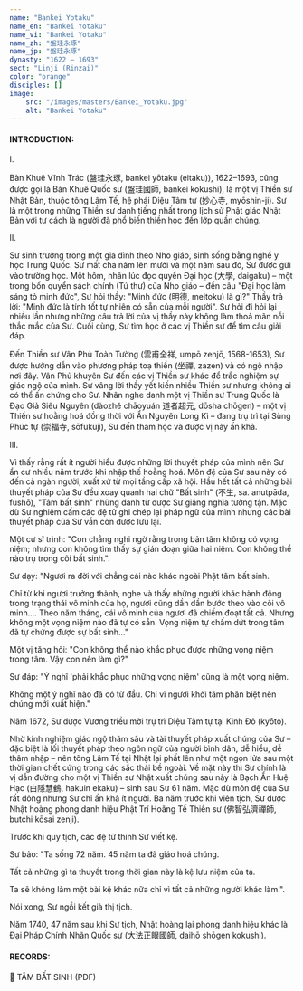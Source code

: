 ```yaml
---
name: "Bankei Yotaku"
name_en: "Bankei Yotaku"
name_vi: "Bankei Yotaku"
name_zh: "盤珪永琢"
name_jp: "盤珪永琢"
dynasty: "1622 — 1693"
sect: "Linji (Rinzai)"
color: "orange"
disciples: []
image: 
    src: "/images/masters/Bankei_Yotaku.jpg"
    alt: "Bankei Yotaku"
---
```


#### INTRODUCTION:

I.

Bàn Khuê Vĩnh Trác (盤珪永琢, bankei yōtaku (eitaku)), 1622–1693, cũng được gọi là Bàn Khuê Quốc sư (盤珪國師, bankei kokushi), là một vị Thiền sư Nhật Bản, thuộc tông Lâm Tế, hệ phái Diệu Tâm tự (妙心寺, myōshin-ji). Sư là một trong những Thiền sư danh tiếng nhất trong lịch sử Phật giáo Nhật Bản với tư cách là người đã phổ biến thiền học đến lớp quần chúng.

II.

Sư sinh trưởng trong một gia đình theo Nho giáo, sinh sống bằng nghề y học Trung Quốc. Sư mất cha năm lên mười và một năm sau đó, Sư được gửi vào trường học. Một hôm, nhân lúc đọc quyển Đại học (大學, daigaku) – một trong bốn quyển sách chính (Tứ thư) của Nho giáo – đến câu "Đại học làm sáng tỏ minh đức", Sư hỏi thầy: "Minh đức (明德, meitoku) là gì?" Thầy trả lời: "Minh đức là tính tốt tự nhiên có sẵn của mỗi người". Sư hỏi đi hỏi lại nhiều lần nhưng những câu trả lời của vị thầy này không làm thoả mãn nỗi thắc mắc của Sư. Cuối cùng, Sư tìm học ở các vị Thiền sư để tìm câu giải đáp.

Đến Thiền sư Vân Phủ Toàn Tường (雲甫全祥, umpō zenjō, 1568-1653), Sư được hướng dẫn vào phương pháp toạ thiền (坐禪, zazen) và có ngộ nhập nơi đây. Vân Phủ khuyên Sư đến các vị Thiền sư khác để trắc nghiệm sự giác ngộ của mình. Sư vâng lời thầy yết kiến nhiều Thiền sư nhưng không ai có thể ấn chứng cho Sư. Nhân nghe danh một vị Thiền sư Trung Quốc là Đạo Giả Siêu Nguyên (dàozhě chāoyuán 道者超元, dōsha chōgen) – một vị Thiền sư hoằng hoá đồng thời với Ẩn Nguyên Long Kì – đang trụ trì tại Sùng Phúc tự (崇福寺, sōfukuji), Sư đến tham học và được vị này ấn khả.

III.

Vì thấy rằng rất ít người hiểu được những lời thuyết pháp của mình nên Sư ẩn cư nhiều năm trước khi nhập thế hoằng hoá. Môn đệ của Sư sau này có đến cả ngàn người, xuất xứ từ mọi tầng cấp xã hội. Hầu hết tất cả những bài thuyết pháp của Sư đều xoay quanh hai chữ "Bất sinh" (不生, sa. anutpāda, fushō), "Tâm bất sinh" những danh từ được Sư giảng nghĩa tường tận. Mặc dù Sư nghiêm cấm các đệ tử ghi chép lại pháp ngữ của mình nhưng các bài thuyết pháp của Sư vẫn còn được lưu lại.

Một cư sĩ trình: "Con chẳng nghi ngờ rằng trong bản tâm không có vọng niệm; nhưng con không tìm thấy sự gián đoạn giữa hai niệm. Con không thể nào trụ trong cõi bất sinh.".

Sư dạy: "Ngươi ra đời với chẳng cái nào khác ngoài Phật tâm bất sinh. 

Chỉ từ khi ngươi trưởng thành, nghe và thấy những người khác hành động trong trạng thái vô minh của họ, ngươi cũng dần dần bước theo vào cõi vô minh.... Theo năm tháng, cái vô minh của ngươi đã chiếm đoạt tất cả. Nhưng không một vọng niệm nào đã tự có sẵn. Vọng niệm tự chấm dứt trong tâm đã tự chứng được sự bất sinh..."

Một vị tăng hỏi: "Con không thể nào khắc phục được những vọng niệm trong tâm. Vậy con nên làm gì?"

Sư đáp: "Ý nghĩ 'phải khắc phục những vọng niệm' cũng là một vọng niệm. 

Không một ý nghĩ nào đã có từ đầu. Chỉ vì ngươi khởi tâm phân biệt nên chúng mới xuất hiện."

Năm 1672, Sư được Vương triều mời trụ trì Diệu Tâm tự tại Kinh Đô (kyōto). 

Nhờ kinh nghiệm giác ngộ thâm sâu và tài thuyết pháp xuất chúng của Sư – đặc biệt là lối thuyết pháp theo ngôn ngữ của người bình dân, dễ hiểu, dễ thâm nhập – nên tông Lâm Tế tại Nhật lại phất lên như một ngọn lửa sau một thời gian chết cứng trong các sắc thái bề ngoài. Về mặt này thì Sư chính là vị dẫn đường cho một vị Thiền sư Nhật xuất chúng sau này là Bạch Ẩn Huệ Hạc (白隱慧鶴, hakuin ekaku) – sinh sau Sư 61 năm. Mặc dù môn đệ của Sư rất đông nhưng Sư chỉ ấn khả ít người. Ba năm trước khi viên tịch, Sư được Nhật hoàng phong danh hiệu Phật Trí Hoằng Tế Thiền sư (佛智弘濟禪師, butchi kōsai zenji).

Trước khi quy tịch, các đệ tử thỉnh Sư viết kệ. 

Sư bảo: "Ta sống 72 năm. 45 năm ta đã giáo hoá chúng. 

Tất cả những gì ta thuyết trong thời gian này là kệ lưu niệm của ta. 

Ta sẽ không làm một bài kệ khác nữa chỉ vì tất cả những người khác làm.". 

Nói xong, Sư ngồi kết già thị tịch.

Năm 1740, 47 năm sau khi Sư tịch, Nhật hoàng lại phong danh hiệu khác là Đại Pháp Chính Nhãn Quốc sư (大法正眼國師, daihō shōgen kokushi).

#### RECORDS:

📖 TÂM BẤT SINH (PDF)
